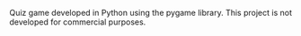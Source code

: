 Quiz game developed in Python using the pygame library. This project is not developed for commercial purposes.
